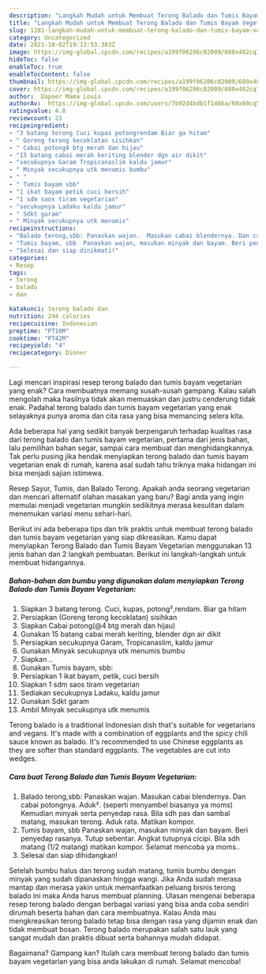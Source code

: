 ```yaml
---
description: "Langkah Mudah untuk Membuat Terong Balado dan Tumis Bayam Vegetarian yang Enak Banget"
title: "Langkah Mudah untuk Membuat Terong Balado dan Tumis Bayam Vegetarian yang Enak Banget"
slug: 1281-langkah-mudah-untuk-membuat-terong-balado-dan-tumis-bayam-vegetarian-yang-enak-banget
category: Uncategorized
date: 2021-10-02T19:13:53.383Z
image: https://img-global.cpcdn.com/recipes/a199f06206c02009/680x482cq70/terong-balado-dan-tumis-bayam-vegetarian-foto-resep-utama.jpg
hideToc: false
enableToc: true
enableTocContent: false
thumbnail: https://img-global.cpcdn.com/recipes/a199f06206c02009/680x482cq70/terong-balado-dan-tumis-bayam-vegetarian-foto-resep-utama.jpg
cover: https://img-global.cpcdn.com/recipes/a199f06206c02009/680x482cq70/terong-balado-dan-tumis-bayam-vegetarian-foto-resep-utama.jpg
author:  Dapoer Mama Louis
authorAv:  https://img-global.cpcdn.com/users/7b92d4bdb1f1466a/60x60cq50/avatar.jpg
ratingvalue: 4.8
reviewcount: 23
recipeingredient:
- "3 batang terong Cuci kupas potongrendam Biar ga hitam"
- " Goreng terong kecoklatan sisihkan"
- " Cabai potong4 btg merah dan hijau"
- "15 batang cabai merah keriting blender dgn air dikit"
- "secukupnya Garam Tropicanaslim kaldu jamur"
- " Minyak secukupnya utk menumis bumbu"
- " "
- " Tumis bayam sbb"
- "1 ikat bayam petik cuci bersih"
- "1 sdm saos tiram vegetarian"
- "secukupnya Ladaku kaldu jamur"
- " Sdkt garam"
- " Minyak secukupnya utk menumis"
recipeinstructions:
- "Balado terong,sbb: Panaskan wajan.  Masukan cabai blendernya. Dan cabai potongnya. Aduk². (seperti menyambel biasanya ya moms) Kemudian minyak serta penyedap rasa. Bila sdh pas dan sambal matang, masukan terong. Aduk rata. Matikan kompor."
- "Tumis bayam, sbb  Panaskan wajan, masukan minyak dan bayam. Beri penyedap rasanya. Tutup sebentar. Angkat tutupnya cicipi. Bila sdh matang (1/2 matang) matikan kompor.   Selamat mencoba ya moms.."
- "Selesai dan siap dinikmati!"
categories:
- Resep
tags:
- terong
- balado
- dan

katakunci: terong balado dan 
nutrition: 244 calories
recipecuisine: Indonesian
preptime: "PT10M"
cooktime: "PT42M"
recipeyield: "4"
recipecategory: Dinner

---
```



Lagi mencari inspirasi resep terong balado dan tumis bayam vegetarian yang enak? Cara membuatnya memang susah-susah gampang. Kalau salah mengolah maka hasilnya tidak akan memuaskan dan justru cenderung tidak enak. Padahal terong balado dan tumis bayam vegetarian yang enak selayaknya punya aroma dan cita rasa yang bisa memancing selera kita.


Ada beberapa hal yang sedikit banyak berpengaruh terhadap kualitas rasa dari terong balado dan tumis bayam vegetarian, pertama dari jenis bahan, lalu pemilihan bahan segar, sampai cara membuat dan menghidangkannya. Tak perlu pusing jika hendak menyiapkan terong balado dan tumis bayam vegetarian enak di rumah, karena asal sudah tahu triknya maka hidangan ini bisa menjadi sajian istimewa.

Resep Sayur, Tumis, dan Balado Terong. Apakah anda seorang vegetarian dan mencari alternatif olahan masakan yang baru? Bagi anda yang ingin memulai menjadi vegetarian mungkin sedikitnya merasa kesulitan dalam menemukan variasi menu sehari-hari.


Berikut ini ada beberapa tips dan trik praktis untuk membuat terong balado dan tumis bayam vegetarian yang siap dikreasikan. Kamu dapat menyiapkan Terong Balado dan Tumis Bayam Vegetarian menggunakan 13 jenis bahan dan 2 langkah pembuatan. Berikut ini langkah-langkah untuk membuat hidangannya.

<!--inarticleads1-->

##### Bahan-bahan dan bumbu yang digunakan dalam menyiapkan Terong Balado dan Tumis Bayam Vegetarian:

1. Siapkan 3 batang terong. Cuci, kupas, potong²,rendam. Biar ga hitam
1. Persiapkan  (Goreng terong kecoklatan) sisihkan
1. Siapkan  Cabai potong(@4 btg merah dan hijau)
1. Gunakan 15 batang cabai merah keriting, blender dgn air dikit
1. Persiapkan secukupnya Garam, Tropicanaslim, kaldu jamur
1. Gunakan  Minyak secukupnya utk menumis bumbu
1. Siapkan  ..
1. Gunakan  Tumis bayam, sbb:
1. Persiapkan 1 ikat bayam, petik, cuci bersih
1. Siapkan 1 sdm saos tiram vegetarian
1. Sediakan secukupnya Ladaku, kaldu jamur
1. Gunakan  Sdkt garam
1. Ambil  Minyak secukupnya utk menumis


Terong balado is a traditional Indonesian dish that&#39;s suitable for vegetarians and vegans. It&#39;s made with a combination of eggplants and the spicy chili sauce known as balado. It&#39;s recommended to use Chinese eggplants as they are softer than standard eggplants. The vegetables are cut into wedges. 

<!--inarticleads2-->

##### Cara buat Terong Balado dan Tumis Bayam Vegetarian:

1. Balado terong,sbb: Panaskan wajan.  Masukan cabai blendernya. Dan cabai potongnya. Aduk². (seperti menyambel biasanya ya moms) Kemudian minyak serta penyedap rasa. Bila sdh pas dan sambal matang, masukan terong. Aduk rata. Matikan kompor.
1. Tumis bayam, sbb  Panaskan wajan, masukan minyak dan bayam. Beri penyedap rasanya. Tutup sebentar. Angkat tutupnya cicipi. Bila sdh matang (1/2 matang) matikan kompor.   Selamat mencoba ya moms..
1. Selesai dan siap dihidangkan!

Setelah bumbu halus dan terong sudah matang, tumis bumbu dengan minyak yang sudah dipanaskan hingga wangi. Jika Anda sudah merasa mantap dan merasa yakin untuk memanfaatkan peluang bisnis terong balado ini maka Anda harus membuat planning. Ulasan mengenai beberapa resep terong balado dengan berbagai variasi yang bisa anda coba sendiri dirumah beserta bahan dan cara membuatnya. Kalau Anda mau mengkreasikan terong balado tetap bisa dengan rasa yang dijamin enak dan tidak membuat bosan. Terong balado merupakan salah satu lauk yang sangat mudah dan praktis dibuat serta bahannya mudah didapat. 

Bagaimana? Gampang kan? Itulah cara membuat terong balado dan tumis bayam vegetarian yang bisa anda lakukan di rumah. Selamat mencoba!
